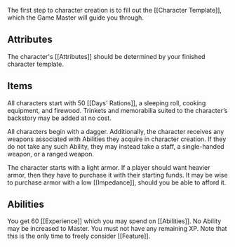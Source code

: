 The first step to character creation is to fill out the [[Character Template]], which the Game Master will guide you through.
## Attributes
The character's [[Attributes]] should be determined by your finished character template.
## Items
All characters start with 50 [[Days' Rations]], a sleeping roll, cooking equipment, and firewood. Trinkets and memorabilia suited to the character’s backstory may be added at no cost.

All characters begin with a dagger. Additionally, the character receives any weapons associated with Abilities they acquire in character creation. If they do not take any such Ability, they may instead take a staff, a single-handed weapon, or a ranged weapon.

The character starts with a light armor. If a player should want heavier armor, then they have to purchase it with their starting funds. It may be wise to purchase armor with a low [[Impedance]], should you be able to afford it.
## Abilities
You get 60 [[Experience]] which you may spend on [[Abilities]]. No Ability may be increased to Master. You must not have any remaining XP. Note that this is the only time to freely consider [[Feature]].